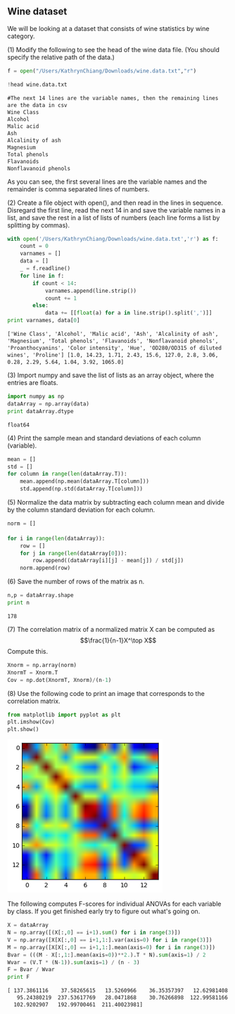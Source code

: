 
## Wine dataset
We will be looking at a dataset that consists of wine statistics by wine category.  

(1) Modify the following to see the head of the wine data file.  (You should specify the relative path of the data.)


```python
f = open("/Users/KathrynChiang/Downloads/wine.data.txt","r")
```


```python
!head wine.data.txt
```

    #The next 14 lines are the variable names, then the remaining lines are the data in csv
    Wine Class
    Alcohol
    Malic acid
    Ash
    Alcalinity of ash
    Magnesium
    Total phenols
    Flavanoids
    Nonflavanoid phenols


As you can see, the first several lines are the variable names and the remainder is comma separated lines of numbers.  

(2) Create a file object with open(), and then read in the lines in sequence.  Disregard the first line, read the next 14 in and save the variable names in a list, and save the rest in a list of lists of numbers (each line forms a list by splitting by commas).


```python
with open('/Users/KathrynChiang/Downloads/wine.data.txt','r') as f:
    count = 0
    varnames = []
    data = []
    _ = f.readline()
    for line in f:
        if count < 14:
            varnames.append(line.strip())
            count += 1
        else:
            data += [[float(a) for a in line.strip().split(',')]]
print varnames, data[0]
```

    ['Wine Class', 'Alcohol', 'Malic acid', 'Ash', 'Alcalinity of ash', 'Magnesium', 'Total phenols', 'Flavanoids', 'Nonflavanoid phenols', 'Proanthocyanins', 'Color intensity', 'Hue', 'OD280/OD315 of diluted wines', 'Proline'] [1.0, 14.23, 1.71, 2.43, 15.6, 127.0, 2.8, 3.06, 0.28, 2.29, 5.64, 1.04, 3.92, 1065.0]


(3) Import numpy and save the list of lists as an array object, where the entries are floats.


```python
import numpy as np
dataArray = np.array(data)
print dataArray.dtype
```

    float64


(4) Print the sample mean and standard deviations of each column (variable).


```python
mean = []
std = []
for column in range(len(dataArray.T)):
    mean.append(np.mean(dataArray.T[column]))
    std.append(np.std(dataArray.T[column]))
```

(5) Normalize the data matrix by subtracting each column mean and divide by the column standard deviation for each column.


```python
norm = []

for i in range(len(dataArray)):
    row = []
    for j in range(len(dataArray[0])):
        row.append((dataArray[i][j] - mean[j]) / std[j])
    norm.append(row)
```

(6) Save the number of rows of the matrix as n.


```python
n,p = dataArray.shape
print n
```

    178


(7) The correlation matrix of a normalized matrix X can be computed as $$\frac{1}{n-1}X^\top X$$  Compute this. 


```python
Xnorm = np.array(norm)
XnormT = Xnorm.T
Cov = np.dot(XnormT, Xnorm)/(n-1)
```

(8) Use the following code to print an image that corresponds to the correlation matrix.


```python
from matplotlib import pyplot as plt
plt.imshow(Cov)
plt.show()
```


![png](output_16_0.png)


The following computes F-scores for individual ANOVAs for each variable by class.  If you get finished early try to figure out what's going on.


```python
X = dataArray
N = np.array([(X[:,0] == i+1).sum() for i in range(3)])
V = np.array([X[X[:,0] == i+1,1:].var(axis=0) for i in range(3)])
M = np.array([X[X[:,0] == i+1,1:].mean(axis=0) for i in range(3)])
Bvar = (((M - X[:,1:].mean(axis=0))**2.).T * N).sum(axis=1) / 2
Wvar = (V.T * (N-1)).sum(axis=1) / (n - 3)
F = Bvar / Wvar
print F
```

    [ 137.3861116    37.58265615   13.5260966    36.35357397   12.62981408
       95.24380219  237.53617769   28.0471868    30.76266898  122.99581166
      102.9202907   192.99700461  211.40023981]



```python

```
